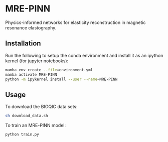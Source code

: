 # MRE-PINN

Physics-informed networks for elasticity reconstruction in magnetic resonance elastography.

## Installation

Run the following to setup the conda environment and install it as an ipython kernel (for jupyter notebooks):

```bash
mamba env create --file=environment.yml
mamba activate MRE-PINN
python -m ipykernel install --user --name=MRE-PINN
```

## Usage

To download the BIOQIC data sets:

```bash
sh download_data.sh
```

To train an MRE-PINN model:

```bash
python train.py
```
